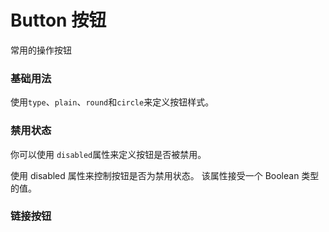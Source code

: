 # Button 按钮
常用的操作按钮
### 基础用法
使用``` type ```、``` plain ```、``` round ```和``` circle ```来定义按钮样式。
<preview path="../../examples/button/index.vue"></preview>

### 禁用状态
你可以使用 ``` disabled ```属性来定义按钮是否被禁用。

使用 disabled 属性来控制按钮是否为禁用状态。 该属性接受一个 Boolean 类型的值。
<preview path="../../examples/button/index.vue"></preview>

### 链接按钮
